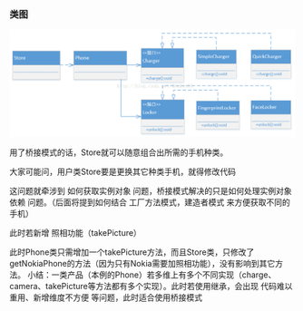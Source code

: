 ### 类图
![](../image/bridge.png)

用了桥接模式的话，Store就可以随意组合出所需的手机种类。

大家可能问，用户类Store要是更换其它种类手机，就得修改代码

这问题就牵涉到 如何获取实例对象 问题，桥接模式解决的只是如何处理实例对象依赖 问题。（后面将提到如何结合 工厂方法模式，建造者模式 来方便获取不同的手机）

此时若新增 照相功能（takePicture）

此时Phone类只需增加一个takePicture方法，而且Store类，只修改了getNokiaPhone的方法（因为只有Nokia需要加照相功能），没有影响到其它方法。
小结：一类产品（本例的Phone）若多维上有多个不同实现（charge、camera、takePicture等方法都有多个实现）。此时若使用继承，会出现 代码难以重用、新增维度不方便 等问题，此时适合使用桥接模式